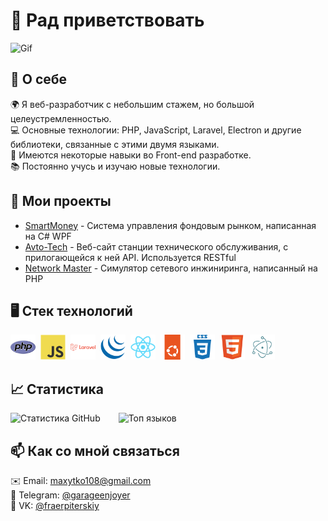 <h1>👋 Рад приветствовать</h1>

<p>
    <img src="https://64.media.tumblr.com/2d0af9c90d1b1107313cc20bda01548a/tumblr_outwxnanpp1u79o2lo1_1280.gifv" alt="Gif" width="800"/>
</p>

<h2>🚀 О себе</h2>
<p>
    🌍 Я веб-разработчик с небольшим стажем, но большой целеустремленностью.<br>
    💻 Основные технологии: PHP, JavaScript, Laravel, Electron и другие библиотеки, связанные с этими двумя языками.<br>
    🎨 Имеются некоторые навыки во Front-end разработке.<br>
    📚 Постоянно учусь и изучаю новые технологии.<br>
</p>

<h2>🌟 Мои проекты</h2>
<ul>
    <li><a href="https://github.com/gaspacho2103/smartmoney">SmartMoney</a> - Система управления фондовым рынком, написанная на C# WPF</li>
    <li><a href="https://github.com/gaspacho2103/autotechnical">Avto-Tech</a> - Веб-сайт станции технического обслуживания, с прилогающейся к ней API. Используется RESTful</li>
    <li><a href="https://github.com/gaspacho2103/netmaster">Network Master</a> - Симулятор сетевого инжиниринга, написанный на PHP</li>
</ul>

<h2>🖥️ Стек технологий</h2>
<div>
  <img src="https://github.com/devicons/devicon/blob/master/icons/php/php-original.svg" title="PHP" alt="PHP" width="40" height="40"/>&nbsp;
  <img src="https://github.com/devicons/devicon/blob/master/icons/javascript/javascript-original.svg" title="JavaScript" alt="JavaScript" width="40" height="40"/>&nbsp;
  <img src="https://github.com/devicons/devicon/blob/master/icons/laravel/laravel-original-wordmark.svg" title="Laravel" alt="Laravel" width="40" height="40"/>&nbsp;
  <img src="https://github.com/devicons/devicon/blob/master/icons/jquery/jquery-original.svg" title="jQuery" alt="jQuery" width="40" height="40"/>&nbsp;
  <img src="https://github.com/devicons/devicon/blob/master/icons/react/react-original.svg" title="React" alt="React" width="40" height="40"/>&nbsp;
  <img src="https://github.com/devicons/devicon/blob/master/icons/ubuntu/ubuntu-original.svg" title="Ubuntu" alt="Ubuntu" width="40" height="40"/>&nbsp;
  <img src="https://github.com/devicons/devicon/blob/master/icons/css3/css3-plain-wordmark.svg"  title="CSS3" alt="CSS" width="40" height="40"/>&nbsp;
  <img src="https://github.com/devicons/devicon/blob/master/icons/html5/html5-original.svg" title="HTML5" alt="HTML" width="40" height="40"/>&nbsp;
  <img src="https://github.com/devicons/devicon/blob/master/icons/electron/electron-original.svg" title="Electron" alt="Electron" width="40" height="40"/>&nbsp;
</div>

<h2>📈 Статистика</h2>
<p>
    <img src="https://github-readme-stats.vercel.app/api?username=gaspacho2103&show_icons=true&theme=radical" alt="Статистика GitHub"/>
    <img src="https://github-readme-stats.vercel.app/api/top-langs/?username=gaspacho2103&layout=compact&theme=radical" style="height: 200px; margin-left: 25px" alt="Топ языков"/>
</p>

<h2>📫 Как со мной связаться</h2>
<p>
    ✉️ Email: <a href="mailto:maxytko108@gmail.com">maxytko108@gmail.com</a><br>
    📱 Telegram: <a href="https://t.me/garageenjoyer">@garageenjoyer</a><br>
    🔗 VK: <a href="https://vk.com/fraerpiterskiy">@fraerpiterskiy</a>
</p>
